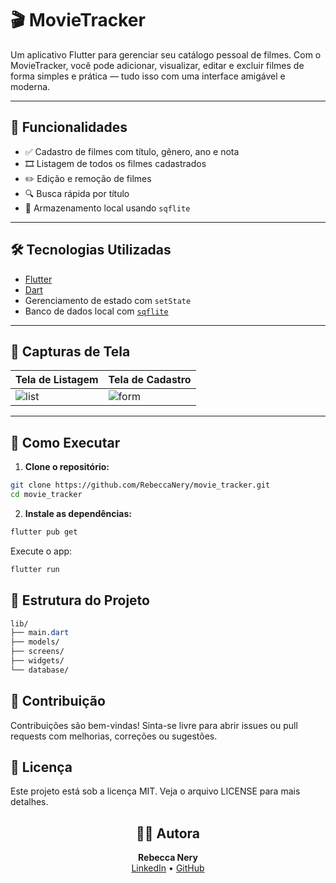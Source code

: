 # 🎬 MovieTracker

Um aplicativo Flutter para gerenciar seu catálogo pessoal de filmes. Com o MovieTracker, você pode adicionar, visualizar, editar e excluir filmes de forma simples e prática — tudo isso com uma interface amigável e moderna.

---

## 📱 Funcionalidades

- ✅ Cadastro de filmes com título, gênero, ano e nota
- 🎞 Listagem de todos os filmes cadastrados
- ✏️ Edição e remoção de filmes
- 🔍 Busca rápida por título
- 💾 Armazenamento local usando `sqflite`

---

## 🛠 Tecnologias Utilizadas

- [Flutter](https://flutter.dev/)
- [Dart](https://dart.dev/)
- Gerenciamento de estado com `setState`
- Banco de dados local com [`sqflite`](https://pub.dev/packages/sqflite)

---

## 📸 Capturas de Tela

| Tela de Listagem | Tela de Cadastro |
|------------------|------------------|
| ![list](assets/screenshots/list.png) | ![form](assets/screenshots/form.png) |

---

## 🚀 Como Executar

1. **Clone o repositório:**

```bash
git clone https://github.com/RebeccaNery/movie_tracker.git
cd movie_tracker
```

2. **Instale as dependências:**

```bash
flutter pub get
```

Execute o app:
```bash
flutter run
```
## 📂 Estrutura do Projeto
```css
lib/
├── main.dart
├── models/
├── screens/
├── widgets/
└── database/
```
## 🤝 Contribuição
Contribuições são bem-vindas! Sinta-se livre para abrir issues ou pull requests com melhorias, correções ou sugestões.

## 🧾 Licença
Este projeto está sob a licença MIT. Veja o arquivo LICENSE para mais detalhes.







<h2 align="center">👩‍💻 Autora</h2>
<p align="center">
  <strong>Rebecca Nery</strong><br>
  <a href="https://www.linkedin.com/in/rebecca-nery">LinkedIn</a> • 
  <a href="https://github.com/RebeccaNery">GitHub</a>
</p>

